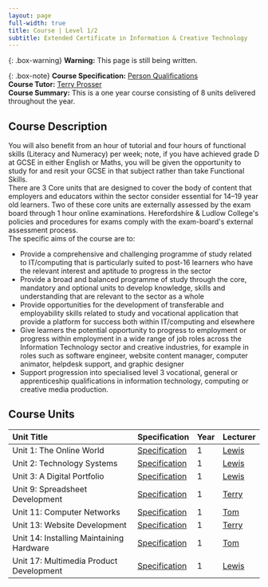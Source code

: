```yaml
---
layout: page
full-width: true
title: Course | Level 1/2
subtitle: Extended Certificate in Information & Creative Technology
---
```

{: .box-warning}
**Warning:** This page is still being written.

{: .box-note}
**Course Specification:** [Person Qualifications](https://qualifications.pearson.com/content/dam/pdf/BTEC-Firsts/Information-and-Creative-Technology/2012/Specification-and-sample-assessments/9781446936573_BTECFIRST_L12_CEC_ICT_Iss3.pdf)
<br>**Course Tutor:** [Terry Prosser](staff_terryprosser)
<br>**Course Summary:** This is a one year course consisting of 8 units delivered throughout the year.

## Course Description

You will also benefit from an hour of tutorial and four hours of functional skills (Literacy and Numeracy) per week; note, if you have achieved grade D at GCSE in either English or Maths, you will be given the opportunity to study for and resit your GCSE in that subject rather than take Functional Skills.
<br>There are 3 Core units that are designed to cover the body of content that employers and educators within the sector consider essential for 14–19 year old learners. Two of these core units are externally assessed by the exam board through 1 hour online examinations. Herefordshire & Ludlow College's policies and procedures for exams comply with the exam-board's external assessment process.
<br>The specific aims of the course are to:
 - Provide a comprehensive and challenging programme of study related to IT/computing that is particularly suited to post-16 learners who have the relevant interest and aptitude to progress in the sector
 - Provide a broad and balanced programme of study through the core, mandatory and optional units to develop knowledge, skills and understanding that are relevant to the sector as a whole
 - Provide opportunities for the development of transferable and employability skills related to study and vocational application that provide a platform for success both within IT/computing and elsewhere
 - Give learners the potential opportunity to progress to employment or progress within employment in a wide range of job roles across the Information Technology sector and creative industries, for example in roles such as software engineer, website content manager, computer animator, helpdesk support, and graphic designer
 - Support progression into specialised level 3 vocational, general or apprenticeship qualifications in information technology, computing or creative media production.

## Course Units

| Unit Title | Specification | Year | Lecturer |
| :------ |:--- | :--- | :--- |
| Unit 1: The Online World | [Specification](https://qualifications.pearson.com/content/dam/pdf/BTEC-Firsts/Information-and-Creative-Technology/2012/Specification-and-sample-assessments/9781446936573_BTECFIRST_L12_CEC_ICT_Iss3.pdf) | 1 | [Lewis](staff_lewiscampbell) |
| Unit 2: Technology Systems | [Specification](https://qualifications.pearson.com/content/dam/pdf/BTEC-Firsts/Information-and-Creative-Technology/2012/Specification-and-sample-assessments/9781446936573_BTECFIRST_L12_CEC_ICT_Iss3.pdf) | 1 | [Lewis](staff_lewiscampbell) |
| Unit 3: A Digital Portfolio | [Specification](https://qualifications.pearson.com/content/dam/pdf/BTEC-Firsts/Information-and-Creative-Technology/2012/Specification-and-sample-assessments/9781446936573_BTECFIRST_L12_CEC_ICT_Iss3.pdf) | 1 | [Lewis](staff_lewiscampbell) |
| Unit 9: Spreadsheet Development | [Specification](https://qualifications.pearson.com/content/dam/pdf/BTEC-Firsts/Information-and-Creative-Technology/2012/Specification-and-sample-assessments/9781446936573_BTECFIRST_L12_CEC_ICT_Iss3.pdf) | 1 | [Terry](staff_terryprosser) |
| Unit 11: Computer Networks | [Specification](https://qualifications.pearson.com/content/dam/pdf/BTEC-Firsts/Information-and-Creative-Technology/2012/Specification-and-sample-assessments/9781446936573_BTECFIRST_L12_CEC_ICT_Iss3.pdf) | 1 | [Tom](staff_tomworgan) |
| Unit 13: Website Development | [Specification](https://qualifications.pearson.com/content/dam/pdf/BTEC-Firsts/Information-and-Creative-Technology/2012/Specification-and-sample-assessments/9781446936573_BTECFIRST_L12_CEC_ICT_Iss3.pdf) | 1 | [Terry](staff_terryprosser) |
| Unit 14: Installing Maintaining Hardware | [Specification](https://qualifications.pearson.com/content/dam/pdf/BTEC-Firsts/Information-and-Creative-Technology/2012/Specification-and-sample-assessments/9781446936573_BTECFIRST_L12_CEC_ICT_Iss3.pdf) | 1 | [Tom](staff_tomworgan) |
| Unit 17: Multimedia Product Development | [Specification](https://qualifications.pearson.com/content/dam/pdf/BTEC-Firsts/Information-and-Creative-Technology/2012/Specification-and-sample-assessments/9781446936573_BTECFIRST_L12_CEC_ICT_Iss3.pdf) | 1 | [Lewis](staff_lewiscampbell) |

